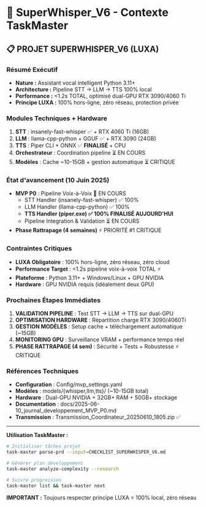 # 🎯 SuperWhisper_V6 - Contexte TaskMaster

## 📋 **PROJET SUPERWHISPER_V6 (LUXA)**

### **Résumé Exécutif**
- **Nature :** Assistant vocal intelligent Python 3.11+
- **Architecture :** Pipeline STT → LLM → TTS 100% local  
- **Performance :** <1.2s TOTAL, optimisé dual-GPU RTX 3090/4060 Ti
- **Principe LUXA :** 100% hors-ligne, zéro réseau, protection privée

### **Modules Techniques + Hardware**
1. **STT** : insanely-fast-whisper ✅ + RTX 4060 Ti (16GB) 
2. **LLM** : llama-cpp-python + GGUF ✅ + RTX 3090 (24GB)
3. **TTS** : Piper CLI + ONNX ✅ **FINALISÉ** + CPU
4. **Orchestrateur** : Coordination pipeline ⏳ EN COURS
5. **Modèles** : Cache ~10-15GB + gestion automatique ⏳ CRITIQUE

### **État d'avancement (10 Juin 2025)**
- **MVP P0** : Pipeline Voix-à-Voix 🔄 EN COURS
  - STT Handler (insanely-fast-whisper) ✅ 100%
  - LLM Handler (llama-cpp-python) ✅ 100%  
  - **TTS Handler (piper.exe) ✅ 100% FINALISÉ AUJOURD'HUI**
  - Pipeline Integration & Validation ⏳ EN COURS
- **Phase Rattrapage (4 semaines)** ⚡ PRIORITÉ #1 CRITIQUE

### **Contraintes Critiques**
- **LUXA Obligatoire** : 100% hors-ligne, zéro réseau, zéro cloud
- **Performance Target** : <1.2s pipeline voix-à-voix TOTAL ⚡
- **Plateforme** : Python 3.11+ + Windows/Linux + GPU NVIDIA
- **Hardware** : GPU NVIDIA requis (idéalement deux GPU)

### **Prochaines Étapes Immédiates**
1. **VALIDATION PIPELINE** : Test STT → LLM → TTS sur dual-GPU
2. **OPTIMISATION HARDWARE** : Répartition charge RTX 3090/4060Ti
3. **GESTION MODÈLES** : Setup cache + téléchargement automatique (~15GB)
4. **MONITORING GPU** : Surveillance VRAM + performance temps réel
5. **PHASE RATTRAPAGE (4 sem)** : Sécurité + Tests + Robustesse ⚡ CRITIQUE

### **Références Techniques**
- **Configuration** : Config/mvp_settings.yaml
- **Modèles** : models/{whisper,llm,tts}/ (~10-15GB total)
- **Hardware** : Dual-GPU NVIDIA + 32GB+ RAM + 50GB+ stockage
- **Documentation** : docs/2025-06-10_journal_developpement_MVP_P0.md
- **Transmission** : Transmission_Coordinateur_20250610_1805.zip ✅

---

**Utilisation TaskMaster :**
```bash
# Initialiser tâches projet
task-master parse-prd --input=CHECKLIST_SUPERWHISPER_V6.md

# Générer plan développement  
task-master analyze-complexity --research

# Suivre progression
task-master list && task-master next
```

**IMPORTANT :** Toujours respecter principe LUXA = 100% local, zéro réseau 